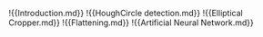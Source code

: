 !{{Introduction.md}}
!{{HoughCircle detection.md}}
!{{Elliptical Cropper.md}}
!{{Flattening.md}}
!{{Artificial Neural Network.md}}
